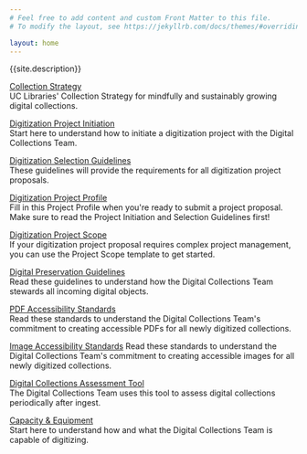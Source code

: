 ```yaml
---
# Feel free to add content and custom Front Matter to this file.
# To modify the layout, see https://jekyllrb.com/docs/themes/#overriding-theme-defaults

layout: home
---
```

{{site.description}}

[Collection Strategy](/collection-strategy.md)  
UC Libraries' Collection Strategy for mindfully and sustainably
growing digital collections.

[Digitization Project Initiation](/digitization-project-initiation.md)  
Start here to understand how to initiate a digitization project with
the Digital Collections Team.

[Digitization Selection Guidelines](/digitization-selection-guidelines.md)  
These guidelines will provide the requirements for all digitization
project proposals.

[Digitization Project Profile](/digitization-project-profile-for-selection.md)  
Fill in this Project Profile when you're ready to submit a project proposal.
Make sure to read the Project Initiation and Selection Guidelines first!

[Digitization Project Scope](/digitization-project-scope-template.md)  
If your digitization project proposal requires complex project management,
you can use the Project Scope template to get started.

[Digital Preservation Guidelines](/digital-preservation-guidelines.md)  
Read these guidelines to understand how the Digital Collections Team stewards all
incoming digital objects.

[PDF Accessibility Standards](/pdf-accessibility-standards.md)  
Read these standards to understand the Digital Collections Team's commitment to
creating accessible PDFs for all newly digitized collections.

[Image Accessibility Standards](/image-accessibility-standards.md)
Read these standards to understand the Digital Collections Team's commitment to
creating accessible images for all newly digitized collections.

[Digital Collections Assessment Tool](/assessment-tool.md)  
The Digital Collections Team uses this tool to assess digital collections
periodically after ingest.

[Capacity & Equipment](/capacity-equipment.md)  
Start here to understand how and what the Digital Collections Team is capable
of digitizing.
